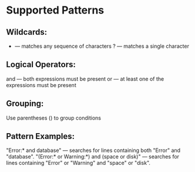 # Supported Patterns
## Wildcards:
  * — matches any sequence of characters
  ? — matches a single character
## Logical Operators:
  and — both expressions must be present
  or — at least one of the expressions must be present
## Grouping:
  Use parentheses () to group conditions
## Pattern Examples:
  "Error:* and database" — searches for lines containing both "Error" and "database".
  "(Error:* or Warning:*) and (space or disk)" — searches for lines containing "Error" or "Warning" and "space" or "disk".
